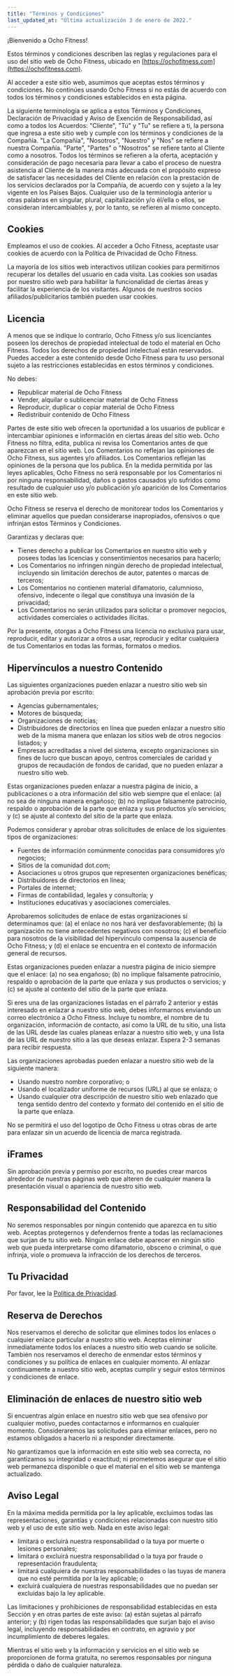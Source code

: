 ```yaml
---
title: "Términos y Condiciones"
last_updated_at: "Última actualización 3 de enero de 2022."
---
```


¡Bienvenido a Ocho Fitness!

Estos términos y condiciones describen las reglas y regulaciones para el uso del sitio web de Ocho Fitness, ubicado en
[https://ochofitness.com](https://ochofitness.com).

Al acceder a este sitio web, asumimos que aceptas estos términos y condiciones. No continúes usando Ocho Fitness si
no estás de acuerdo con todos los términos y condiciones establecidos en esta página.

La siguiente terminología se aplica a estos Términos y Condiciones, Declaración de Privacidad y Aviso de Exención de
Responsabilidad, así como a todos los Acuerdos: "Cliente", "Tú" y "Tu" se refiere a ti, la persona que ingresa a
este sitio web y cumple con los términos y condiciones de la Compañía. "La Compañía", "Nosotros", "Nuestro" y "Nos"
se refiere a nuestra Compañía. "Parte", "Partes" o "Nosotros" se refiere tanto al Cliente como a nosotros. Todos
los términos se refieren a la oferta, aceptación y consideración de pago necesaria para llevar a cabo el proceso de
nuestra asistencia al Cliente de la manera más adecuada con el propósito expreso de satisfacer las necesidades del
Cliente en relación con la prestación de los servicios declarados por la Compañía, de acuerdo con y sujeto a la ley
vigente en los Países Bajos. Cualquier uso de la terminología anterior u otras palabras en singular, plural,
capitalización y/o él/ella o ellos, se consideran intercambiables y, por lo tanto, se refieren al mismo concepto.

## Cookies

Empleamos el uso de cookies. Al acceder a Ocho Fitness, aceptaste usar cookies de acuerdo con la Política de
Privacidad de Ocho Fitness.

La mayoría de los sitios web interactivos utilizan cookies para permitirnos recuperar los detalles del usuario en
cada visita. Las cookies son usadas por nuestro sitio web para habilitar la funcionalidad de ciertas áreas y
facilitar la experiencia de los visitantes. Algunos de nuestros socios afiliados/publicitarios también pueden usar cookies.

## Licencia

A menos que se indique lo contrario, Ocho Fitness y/o sus licenciantes poseen los derechos de propiedad intelectual
de todo el material en Ocho Fitness. Todos los derechos de propiedad intelectual están reservados. Puedes acceder a
este contenido desde Ocho Fitness para tu uso personal sujeto a las restricciones establecidas en estos términos
y condiciones.

No debes:

- Republicar material de Ocho Fitness
- Vender, alquilar o sublicenciar material de Ocho Fitness
- Reproducir, duplicar o copiar material de Ocho Fitness
- Redistribuir contenido de Ocho Fitness

Partes de este sitio web ofrecen la oportunidad a los usuarios de publicar e intercambiar opiniones e información
en ciertas áreas del sitio web. Ocho Fitness no filtra, edita, publica ni revisa los Comentarios antes de que
aparezcan en el sitio web. Los Comentarios no reflejan las opiniones de Ocho Fitness, sus agentes y/o afiliados.
Los Comentarios reflejan las opiniones de la persona que los publica. En la medida permitida por las leyes aplicables,
Ocho Fitness no será responsable por los Comentarios ni por ninguna responsabilidad, daños o gastos causados y/o
sufridos como resultado de cualquier uso y/o publicación y/o aparición de los Comentarios en este sitio web.

Ocho Fitness se reserva el derecho de monitorear todos los Comentarios y eliminar aquellos que puedan considerarse
inapropiados, ofensivos o que infrinjan estos Términos y Condiciones.

Garantizas y declaras que:

- Tienes derecho a publicar los Comentarios en nuestro sitio web y posees todas las licencias y consentimientos necesarios para hacerlo;
- Los Comentarios no infringen ningún derecho de propiedad intelectual, incluyendo sin limitación derechos de autor, patentes o marcas de terceros;
- Los Comentarios no contienen material difamatorio, calumnioso, ofensivo, indecente o ilegal que constituya una invasión de la privacidad;
- Los Comentarios no serán utilizados para solicitar o promover negocios, actividades comerciales o actividades ilícitas.

Por la presente, otorgas a Ocho Fitness una licencia no exclusiva para usar, reproducir, editar y autorizar a otros
a usar, reproducir y editar cualquiera de tus Comentarios en todas las formas, formatos o medios.

## Hipervínculos a nuestro Contenido

Las siguientes organizaciones pueden enlazar a nuestro sitio web sin aprobación previa por escrito:

- Agencias gubernamentales;
- Motores de búsqueda;
- Organizaciones de noticias;
- Distribuidores de directorios en línea que pueden enlazar a nuestro sitio web de la misma manera que enlazan los sitios web de otros negocios listados; y
- Empresas acreditadas a nivel del sistema, excepto organizaciones sin fines de lucro que buscan apoyo, centros comerciales de caridad y grupos de recaudación de fondos de caridad, que no pueden enlazar a nuestro sitio web.

Estas organizaciones pueden enlazar a nuestra página de inicio, a publicaciones o a otra información del sitio web siempre que el enlace: (a) no sea de ninguna manera engañoso; (b) no implique falsamente patrocinio, respaldo o aprobación de la parte que enlaza y sus productos y/o servicios; y (c) se ajuste al contexto del sitio de la parte que enlaza.

Podemos considerar y aprobar otras solicitudes de enlace de los siguientes tipos de organizaciones:

- Fuentes de información comúnmente conocidas para consumidores y/o negocios;
- Sitios de la comunidad dot.com;
- Asociaciones u otros grupos que representen organizaciones benéficas;
- Distribuidores de directorios en línea;
- Portales de internet;
- Firmas de contabilidad, legales y consultoría; y
- Instituciones educativas y asociaciones comerciales.

Aprobaremos solicitudes de enlace de estas organizaciones si determinamos que: (a) el enlace no nos hará ver desfavorablemente; (b) la organización no tiene antecedentes negativos con nosotros; (c) el beneficio para nosotros de la visibilidad del hipervínculo compensa la ausencia de Ocho Fitness; y (d) el enlace se encuentra en el contexto de información general de recursos.

Estas organizaciones pueden enlazar a nuestra página de inicio siempre que el enlace: (a) no sea engañoso; (b) no implique falsamente patrocinio, respaldo o aprobación de la parte que enlaza y sus productos o servicios; y (c) se ajuste al contexto del sitio de la parte que enlaza.

Si eres una de las organizaciones listadas en el párrafo 2 anterior y estás interesado en enlazar a nuestro sitio web, debes informarnos enviando un correo electrónico a Ocho Fitness. Incluye tu nombre, el nombre de tu organización, información de contacto, así como la URL de tu sitio, una lista de las URL desde las cuales planeas enlazar a nuestro sitio web, y una lista de las URL de nuestro sitio a las que deseas enlazar. Espera 2-3 semanas para recibir respuesta.

Las organizaciones aprobadas pueden enlazar a nuestro sitio web de la siguiente manera:

- Usando nuestro nombre corporativo; o
- Usando el localizador uniforme de recursos (URL) al que se enlaza; o
- Usando cualquier otra descripción de nuestro sitio web enlazado que tenga sentido dentro del contexto y formato del contenido en el sitio de la parte que enlaza.

No se permitirá el uso del logotipo de Ocho Fitness u otras obras de arte para enlazar sin un acuerdo de licencia de marca registrada.

## iFrames

Sin aprobación previa y permiso por escrito, no puedes crear marcos alrededor de nuestras páginas web que alteren de cualquier manera la presentación visual o apariencia de nuestro sitio web.

## Responsabilidad del Contenido

No seremos responsables por ningún contenido que aparezca en tu sitio web. Aceptas protegernos y defendernos frente a todas las reclamaciones que surjan de tu sitio web. Ningún enlace debe aparecer en ningún sitio web que pueda interpretarse como difamatorio, obsceno o criminal, o que infrinja, viole o promueva la infracción de los derechos de terceros.

## Tu Privacidad

Por favor, lee la [Política de Privacidad](#).

## Reserva de Derechos

Nos reservamos el derecho de solicitar que elimines todos los enlaces o cualquier enlace particular a nuestro sitio web. Aceptas eliminar inmediatamente todos los enlaces a nuestro sitio web cuando se solicite. También nos reservamos el derecho de enmendar estos términos y condiciones y su política de enlaces en cualquier momento. Al enlazar continuamente a nuestro sitio web, aceptas cumplir y seguir estos términos y condiciones de enlace.

## Eliminación de enlaces de nuestro sitio web

Si encuentras algún enlace en nuestro sitio web que sea ofensivo por cualquier motivo, puedes contactarnos e informarnos en cualquier momento. Consideraremos las solicitudes para eliminar enlaces, pero no estamos obligados a hacerlo ni a responder directamente.

No garantizamos que la información en este sitio web sea correcta, no garantizamos su integridad o exactitud; ni prometemos asegurar que el sitio web permanezca disponible o que el material en el sitio web se mantenga actualizado.

## Aviso Legal

En la máxima medida permitida por la ley aplicable, excluimos todas las representaciones, garantías y condiciones
relacionadas con nuestro sitio web y el uso de este sitio web. Nada en este aviso legal:

- limitará o excluirá nuestra responsabilidad o la tuya por muerte o lesiones personales;
- limitará o excluirá nuestra responsabilidad o la tuya por fraude o representación fraudulenta;
- limitará cualquiera de nuestras responsabilidades o las tuyas de manera que no esté permitida por la ley aplicable; o
- excluirá cualquiera de nuestras responsabilidades que no puedan ser excluidas bajo la ley aplicable.

Las limitaciones y prohibiciones de responsabilidad establecidas en esta Sección y en otras partes de este aviso: (a)
están sujetas al párrafo anterior; y (b) rigen todas las responsabilidades que surjan bajo el aviso legal, incluyendo
responsabilidades en contrato, en agravio y por incumplimiento de deberes legales.

Mientras el sitio web y la información y servicios en el sitio web se proporcionen de forma gratuita, no seremos
responsables por ninguna pérdida o daño de cualquier naturaleza.
